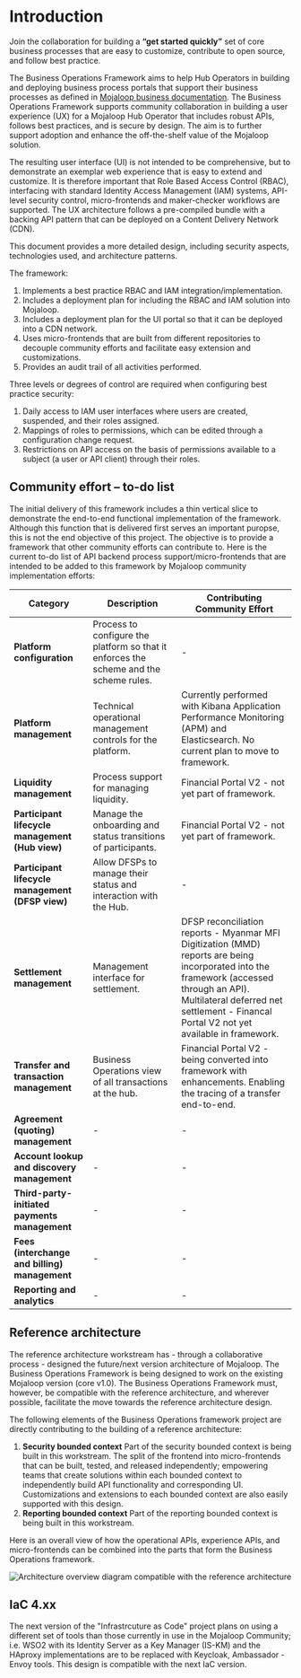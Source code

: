 # Introduction

Join the collaboration for building a **“get started quickly”** set of core business processes that are easy to customize, contribute to open source, and follow best practice. 

The Business Operations Framework aims to help Hub Operators in building and deploying business process portals that support their business processes as defined in [Mojaloop business documentation](https://docs.mojaloop.io/mojaloop-business-docs/). The Business Operations Framework supports community collaboration in building a user experience (UX) for a Mojaloop Hub Operator that includes robust APIs, follows best practices, and is secure by design. The aim is to further support adoption and enhance the off-the-shelf value of the Mojaloop solution.

The resulting user interface (UI) is not intended to be comprehensive, but to demonstrate an exemplar web experience that is easy to extend and customize. It is therefore important that Role Based Access Control (RBAC), interfacing with standard Identity Access Management (IAM) systems, API-level security control, micro-frontends and maker-checker workflows are supported. The UX architecture follows a pre-compiled bundle with a backing API pattern that can be deployed on a Content Delivery Network (CDN). 

This document provides a more detailed design, including security aspects, technologies used, and architecture patterns.

The framework:
1. Implements a best practice RBAC and IAM integration/implementation.
2. Includes a deployment plan for including the RBAC and IAM solution into Mojaloop.
3. Includes a deployment plan for the UI portal so that it can be deployed into a CDN network.
4. Uses micro-frontends that are built from different repositories to decouple community efforts and facilitate easy extension and customizations.
5. Provides an audit trail of all activities performed.

Three levels or degrees of control are required when configuring best practice security:
1. Daily access to IAM user interfaces where users are created, suspended, and their roles assigned.
2. Mappings of roles to permissions, which can be edited through a configuration change request.
3. Restrictions on API access on the basis of permissions available to a subject (a user or API client) through their roles.

## Community effort – to-do list
The initial delivery of this framework includes a thin vertical slice to demonstrate the end-to-end functional implementation of the framework. Although this function that is delivered first serves an important puropse, this is not the end objective of this project. The objective is to provide a framework that other community efforts can contribute to. Here is the current to-do list of API backend process support/micro-frontends that are intended to be added to this framework by Mojaloop community implementation efforts:

|Category|Description|Contributing Community Effort|
| --- | --- | --- |
|**Platform configuration**|Process to configure the platform so that it enforces the scheme and the scheme rules.| - |
|**Platform management**|Technical operational management controls for the platform.| Currently performed with Kibana Application Performance Monitoring (APM) and Elasticsearch. No current plan to move to framework. |
|**Liquidity management**|Process support for managing liquidity.|Financial Portal V2 - not yet part of framework.|
|**Participant lifecycle management <br> (Hub view)**|Manage the onboarding and status transitions of participants.|Financial Portal V2 - not yet part of framework.|
|**Participant lifecycle management <br> (DFSP view)**|Allow DFSPs to manage their status and interaction with the Hub.| - |
|**Settlement management**|Management interface for settlement.|DFSP reconciliation reports - Myanmar MFI Digitization (MMD) reports are being incorporated into the framework (accessed through an API).<br>Multilateral deferred net settlement - Financal Portal V2 not yet available in framework.|
|**Transfer and transaction management**| Business Operations view of all transactions at the hub. | Financial Portal V2 - being converted into framework with enhancements. Enabling the tracing of a transfer end-to-end. |
|**Agreement (quoting) management**| - | - |
|**Account lookup and discovery management**| - | - |
|**Third-party-initiated payments management**| - | - |
|**Fees (interchange and billing) management**| - | - |
|**Reporting and analytics**| - | - |

## Reference architecture
The reference architecture workstream has - through a collaborative process - designed the future/next version architecture of Mojaloop. The Business Operations Framework is being designed to work on the existing Mojaloop version (core v1.0). The Business Operations Framework must, however, be compatible with the reference architecture, and wherever possible, facilitate the move towards the reference architecture design.

The following elements of the Business Operations framework project are directly contributing to the building of a reference architecture:
1. **Security bounded context**
Part of the security bounded context is being built in this workstream.
The split of the frontend into micro-frontends that can be built, tested, and released independently; empowering teams that create solutions within each bounded context to independently build API functionality and corresponding UI. Customizations and extensions to each bounded context are also easily supported with this design.
2. **Reporting bounded context**
Part of the reporting bounded context is being built in this workstream.

Here is an overall view of how the operational APIs, experience APIs, and micro-frontends can be combined into the parts that form the Business Operations framework.

![Architecture overview diagram compatible with the reference architecture ](../.vuepress/public/BizOps-Framework-BizOps-Framework.png) 


## IaC 4.xx
The next version of the "Infrastrcuture as Code" project plans on using a different set of tools than those currently in use in the Mojaloop Community; i.e. WSO2 with its Identity Server as a Key Manager (IS-KM) and the HAproxy implementations are to be replaced with Keycloak, Ambassador - Envoy tools. This design is compatible with the next IaC version.